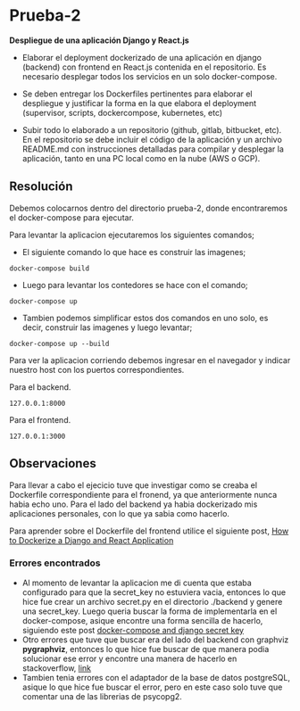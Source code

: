# Prueba-2 
**Despliegue de una aplicación Django y React.js**
- Elaborar
el deployment dockerizado de una aplicación en django (backend) con frontend
en React.js contenida en el repositorio. Es necesario desplegar todos los servicios
en un solo docker-compose.

- Se deben entregar los Dockerfiles pertinentes para elaborar el despliegue y justificar la forma en la que elabora el deployment (supervisor, scripts, dockercompose, kubernetes, etc)

- Subir todo lo elaborado a un repositorio (github, gitlab, bitbucket, etc). En el
repositorio se debe incluir el código de la aplicación y un archivo README.md
con instrucciones detalladas para compilar y desplegar la aplicación, tanto en
una PC local como en la nube (AWS o GCP).

## Resolución
Debemos colocarnos dentro del directorio prueba-2, donde encontraremos el docker-compose para ejecutar.

Para levantar la aplicacion ejecutaremos los siguientes comandos;
- El siguiente comando lo que hace es construir las imagenes;

```
docker-compose build
```
- Luego para levantar los contedores se hace con el comando; 
```
docker-compose up
```
- Tambien podemos simplificar estos dos comandos en uno solo, es decir, construir las imagenes y luego levantar;
```
docker-compose up --build
```
Para ver la aplicacion corriendo debemos ingresar en el navegador y indicar nuestro host con los puertos correspondientes.

Para el backend.
```
127.0.0.1:8000
```
Para el frontend.
```
127.0.0.1:3000
```
## Observaciones
Para llevar a cabo el ejecicio tuve que investigar como se creaba el Dockerfile correspondiente para el fronend, ya que anteriormente nunca habia echo uno. Para el lado del backend ya habia dockerizado mis aplicaciones personales, con lo que ya sabia como hacerlo. 

Para aprender sobre el Dockerfile del frontend utilice el siguiente post, [How to Dockerize a Django and React Application](https://www.honeybadger.io/blog/docker-django-react/)

### Errores encontrados
- Al momento de levantar la aplicacion me di cuenta que estaba configurado para que la secret_key no estuviera vacia, entonces lo que hice fue crear un archivo secret.py en el directorio ./backend y genere una secret_key. Luego queria buscar la forma de implementarla en el docker-compose, asique encontre una forma sencilla de hacerlo, siguiendo este post [docker-compose and django secret key](https://stackoverflow.com/questions/69381652/docker-compose-and-django-secret-key)
- Otro errores que tuve que buscar era del lado del backend con graphviz **pygraphviz**, entonces lo que hice fue buscar de que manera podia solucionar ese error y encontre una manera de hacerlo en stackoverflow, [link](https://stackoverflow.com/questions/40528048/pip-install-pygraphviz-no-package-libcgraph-found)
- Tambien tenia errores con el adaptador de la base de datos postgreSQL, asique lo que hice fue buscar el error, pero en este caso solo tuve que comentar una de las librerias de psycopg2.
